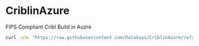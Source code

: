# CriblinAzure
FIPS Compliant Cribl Build in Auzre

```bash
curl -sSL "https://raw.githubusercontent.com/DataGuys/CriblinAzure/refs/heads/main/deploy.sh" -o deploy.sh && chmod +x deploy.sh && ./deploy.sh

```
